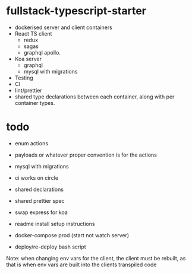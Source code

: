 # fullstack-typescript-starter

- dockerised server and client containers
- React TS client
	- redux
	- sagas
	- graphql apollo. 
- Koa server
	- graphql
	- mysql with migrations
- Testing
- CI
- lint/prettier
- shared type declarations between each container, along with per container types.

# todo

- enum actions 
- payloads or whatever proper convention is for the actions

- mysql with migrations
- ci works on circle
- shared declarations
- shared prettier spec
- swap express for koa

- readme install setup instructions
- docker-compose prod (start not watch server)
- deploy/re-deploy bash script

Note: when changing env vars for the client, the client must be rebuilt, as that is when env vars are built into the clients transpiled code